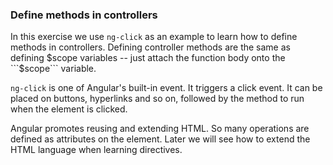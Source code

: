 ### Define methods in controllers

In this exercise we use `ng-click` as an example to learn how to define methods in controllers. Defining controller methods are 
the same as defining $scope variables -- just attach the function body onto the ```$scope``` variable.

`ng-click` is one of Angular's built-in event. It triggers a click event. It can be placed on buttons, hyperlinks and so on, followed by 
the method to run when the element is clicked.

Angular promotes reusing and extending HTML. So many operations are defined as attributes on the element. Later we will see how to 
extend the HTML language when learning directives.